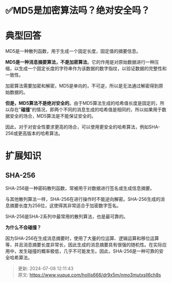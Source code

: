 # ✅MD5是加密算法吗？绝对安全吗？

# 典型回答


MD5是一种散列函数，用于生成一个固定长度，固定值的摘要信息。

<font style="color:rgb(55, 65, 81);background-color:rgb(247, 247, 248);"></font>

**MD5是一种消息摘要算法，不是加密算法**。它的作用是对原始数据进行一种压缩，以生成一个固定长度的字符串作为该数据的数字指纹，以验证数据的完整性和一致性。



加密算法需要加密和解密，MD5是单向的，不可逆，所以是无法通过解密得到原始数据的。



**但是，MD5算法不是绝对安全的**。由于MD5算法生成的哈希值长度是固定的，所以存在"**碰撞**"的情况，即两个不同的消息生成的哈希值是相同的，所以如果用于数据安全的场合，MD5算法是不能保证安全的。



因此，对于对安全性要求更高的场合，可以使用更安全的哈希算法，例如SHA-256或更高版本的哈希算法。



# 扩展知识


## SHA-256


SHA-256是一种密码散列函数，常被用于对数据进行签名或生成信息摘要。



与其他散列算法一样，SHA-256在进行操作时不能逆向解密。SHA-256生成的消息摘要长度为256位，这使得其非常适合于加密数字签名。



SHA-256是SHA-2系列中最常用的散列算法，也是最可靠的。



**为什么不会碰撞？**



因为SHA-256在生成消息摘要时，使用了大量的位运算、逻辑运算和移位运算等，并且消息摘要长度非常长，因此生成的消息摘要具有很强的随机性。在实际应用中，发生碰撞的概率极低，几乎不可能发生。因此，SHA-256是一种可靠的安全哈希算法。



> 更新: 2024-07-08 12:11:43  
> 原文: <https://www.yuque.com/hollis666/dr9x5m/nmo3mutxsll6ch8s>